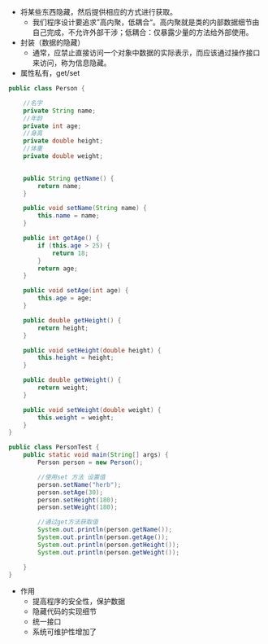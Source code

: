 - 将某些东西隐藏，然后提供相应的方式进行获取。
   - 我们程序设计要追求”高内聚，低耦合“。高内聚就是类的内部数据细节由自己完成，不允许外部干涉；低耦合：仅暴露少量的方法给外部使用。
- 封装（数据的隐藏）
   - 通常，应禁止直接访问一个对象中数据的实际表示，而应该通过操作接口来访问，称为信息隐藏。
- 属性私有，get/set
```java
public class Person {

    //名字
    private String name;
    //年龄
    private int age;
    //身高
    private double height;
    //体重
    private double weight;
    

    public String getName() {
        return name;
    }

    public void setName(String name) {
        this.name = name;
    }

    public int getAge() {
        if (this.age > 25) {
            return 18;
        }
        return age;
    }

    public void setAge(int age) {
        this.age = age;
    }

    public double getHeight() {
        return height;
    }

    public void setHeight(double height) {
        this.height = height;
    }

    public double getWeight() {
        return weight;
    }

    public void setWeight(double weight) {
        this.weight = weight;
    }
}
```
```java
public class PersonTest {
    public static void main(String[] args) {
        Person person = new Person();

        //使用set 方法 设置值
        person.setName("herb");
        person.setAge(30);
        person.setHeight(180);
        person.setWeight(180);

        //通过get方法获取值
        System.out.println(person.getName());
        System.out.println(person.getAge());
        System.out.println(person.getHeight());
        System.out.println(person.getWeight());

    }
}

```

- 作用
   - 提高程序的安全性，保护数据
   - 隐藏代码的实现细节
   - 统一接口
   - 系统可维护性增加了
